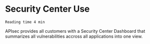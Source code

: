 # Security Center Use

`Reading time 4 min`

APIsec provides all customers with a Security Center Dashboard that summarizes all vulnerabilities accross all applications into one view.
